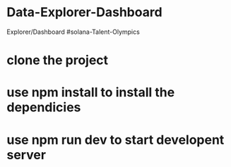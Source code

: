 # Data-Explorer-Dashboard
 Explorer/Dashboard #solana-Talent-Olympics
# clone the project
# use npm install to install the dependicies
# use npm run dev to start developent server
